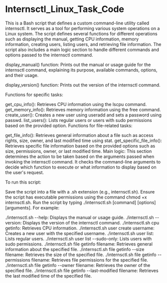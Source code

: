 # Internsctl_Linux_Task_Code

This is a Bash script that defines a custom command-line utility called internsctl. It serves as a tool for performing various system operations on a Linux system. The script defines several functions for different operations such as displaying the manual, getting CPU information, memory information, creating users, listing users, and retrieving file information. The script also includes a main logic section to handle different commands and options passed to the internsctl command.

display_manual() function: Prints out the manual or usage guide for the internsctl command, explaining its purpose, available commands, options, and their usage.

display_version() function: Prints out the version of the internsctl command.

Functions for specific tasks:

get_cpu_info(): Retrieves CPU information using the lscpu command.
get_memory_info(): Retrieves memory information using the free command.
create_user(): Creates a new user using useradd and sets a password using passwd.
list_users(): Lists regular users or users with sudo permissions based on the provided option.
Functions for file-related tasks:

get_file_info(): Retrieves general information about a file such as access rights, size, owner, and last modified time using stat.
get_specific_file_info(): Retrieves specific file information based on the provided options such as size, permissions, owner, or last modified time.
Main logic: This section determines the action to be taken based on the arguments passed when invoking the internsctl command. It checks the command-line arguments to decide which function to execute or what information to display based on the user's request.

To run this script:

Save the script into a file with a .sh extension (e.g., internsctl.sh).
Ensure the script has executable permissions using the command chmod +x internsctl.sh.
Run the script by typing ./internsctl.sh [command] [options] [arguments].
For example:

./internsctl.sh --help: Displays the manual or usage guide.
./internsctl.sh --version: Displays the version of the internsctl command.
./internsctl.sh cpu getinfo: Retrieves CPU information.
./internsctl.sh user create username: Creates a new user with the specified username.
./internsctl.sh user list: Lists regular users.
./internsctl.sh user list --sudo-only: Lists users with sudo permissions.
./internsctl.sh file getinfo filename: Retrieves general information about the specified file.
./internsctl.sh file getinfo --size filename: Retrieves the size of the specified file.
./internsctl.sh file getinfo --permissions filename: Retrieves file permissions for the specified file.
./internsctl.sh file getinfo --owner filename: Retrieves the owner of the specified file.
./internsctl.sh file getinfo --last-modified filename: Retrieves the last modified time of the specified file.
